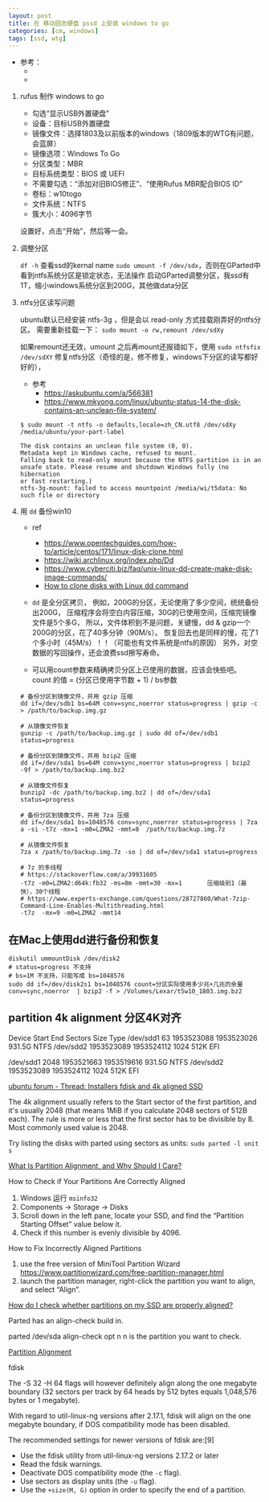 ```yaml
---
layout: post
title: 在 移动固态硬盘 pssd 上安装 windows to go
categories: [cm, windows]
tags: [ssd, wtg]
---
```


* 参考： 
  * []()
  * []()



1. rufus 制作 windows to go
    * 勾选“显示USB外置硬盘”
    * 设备：目标USB外置硬盘
    * 镜像文件：选择1803及以前版本的windows（1809版本的WTG有问题，会蓝屏）
    * 镜像选项：Windows To Go
    * 分区类型：MBR
    * 目标系统类型：BIOS 或 UEFI
    * 不需要勾选：“添加对旧BIOS修正”、“使用Rufus MBR配合BIOS ID”
    * 卷标：w10togo
    * 文件系统：NTFS
    * 簇大小：4096字节

    设置好，点击“开始”，然后等一会。

2. 调整分区
    
    `df -h` 查看ssd的kernal name
    `sudo umount -f /dev/sdx`，否则在GParted中看到ntfs系统分区是锁定状态，无法操作
    启动GParted调整分区，我ssd有1T，缩小windows系统分区到200G，其他做data分区

3. ntfs分区读写问题
    
    ubuntu默认已经安装 ntfs-3g ，但是会以 read-only 方式挂载刚弄好的ntfs分区。
    需要重新挂载一下： `sudo mount -o rw,remount /dev/sdXy`
    
    如果remount还无效，umount 之后再mount还报错如下，使用 `sudo ntfsfix /dev/sdXY` 修复ntfs分区（奇怪的是，修不修复，windows下分区的读写都好好的），
    * 参考 
      * <https://askubuntu.com/a/566381>
      * <https://www.mkyong.com/linux/ubuntu-status-14-the-disk-contains-an-unclean-file-system/>

    ~~~
    $ sudo mount -t ntfs -o defaults,locale=zh_CN.utf8 /dev/sdXy /media/ubuntu/your-part-label

    The disk contains an unclean file system (0, 0).
    Metadata kept in Windows cache, refused to mount.
    Falling back to read-only mount because the NTFS partition is in an
    unsafe state. Please resume and shutdown Windows fully (no hibernation
    or fast restarting.)
    ntfs-3g-mount: failed to access mountpoint /media/wi/t5data: No such file or directory
    ~~~


4. 用 `dd` 备份win10
    * ref
      * <https://www.opentechguides.com/how-to/article/centos/171/linux-disk-clone.html>
      * <https://wiki.archlinux.org/index.php/Dd>
      * <https://www.cyberciti.biz/faq/unix-linux-dd-create-make-disk-image-commands/>
      * [How to clone disks with Linux dd command](https://www.howtoforge.com/tutorial/linux-dd-command-clone-disk-practical-example/)

    * `dd` 是全分区拷贝，
      例如，200G的分区，无论使用了多少空间，统统备份出200G，
      压缩程序会将空白内容压缩，30G的已使用空间，压缩完镜像文件是5个多G，
      所以，文件体积到不是问题，关键慢，dd & gzip一个200G的分区，花了40多分钟（90M/s）。
      恢复回去也是同样的慢，花了1个多小时（45M/s）！！（可能也有文件系统是ntfs的原因）
      另外，对空数据的写回操作，还会浪费ssd擦写寿命。
      
    * 可以用count参数来精确拷贝分区上已使用的数据，应该会快些吧。 count 的值 = (分区已使用字节数 + 1) / bs参数

    ~~~
    # 备份分区到镜像文件，并用 gzip 压缩
    dd if=/dev/sdb1 bs=64M conv=sync,noerror status=progress | gzip -c > /path/to/backup.img.gz

    # 从镜像文件恢复
    gunzip -c /path/to/backup.img.gz | sudo dd of=/dev/sdb1 status=progress
    ~~~

    ~~~
    # 备份分区到镜像文件，并用 bzip2 压缩
    dd if=/dev/sda1 bs=64M conv=sync,noerror status=progress | bzip2 -9f > /path/to/backup.img.bz2

    # 从镜像文件恢复
    bunzip2 -dc /path/to/backup.img.bz2 | dd of=/dev/sda1 status=progress
    ~~~

    ~~~
    # 备份分区到镜像文件，并用 7za 压缩
    dd if=/dev/sda1 bs=1048576 conv=sync,noerror status=progress | 7za a -si -t7z -mx=1 -m0=LZMA2 -mmt=8  /path/to/backup.img.7z

    # 从镜像文件恢复
    7za x /path/to/backup.img.7z -so | dd of=/dev/sda1 status=progress

    # 7z 的多线程
    # https://stackoverflow.com/a/39931605
    -t7z -m0=LZMA2:d64k:fb32 -ms=8m -mmt=30 -mx=1       压缩级别1（最快），30个线程
    # https://www.experts-exchange.com/questions/28727860/What-7zip-Command-Line-Enables-Multithreading.html
    -t7z  -mx=9 -m0=LZMA2 -mmt14
    ~~~



## 在Mac上使用dd进行备份和恢复

~~~
diskutil ummountDisk /dev/disk2
# status=progress 不支持
# bs=1M 不支持，只能写成 bs=1048576
sudo dd if=/dev/disk2s1 bs=1048576 count=分区实际使用多少兆+几兆的余量 conv=sync,noerror  | bzip2 -f > /Volumes/Lexar/t5w10_1803.img.bz2
~~~




## partition 4k alignment  分区4K对齐




Device       Start         End           Sectors       Size     Type
/dev/sdd1    63            1953523088    1953523026    931.5G   NTFS
/dev/sdd2    1953523089    1953524112       1024       512K     EFI


/dev/sdd1    2048    1953521663    1953519616    931.5G    NTFS
/dev/sdd2    1953523089     1953524112      1024        512K     EFI



[ubuntu forum - Thread: Installers fdisk and 4k aligned SSD](https://ubuntuforums.org/showthread.php?t=2096128)

The 4k alignment usually refers to the Start sector of the first partition, and it's usually 2048 (that means 1MiB if you calculate 2048 sectors of 512B each).
The rule is more or less that the first sector has to be divisible by 8. Most commonly used value is 2048.

Try listing the disks with parted using sectors as units:
`sudo parted -l unit s`


[What Is Partition Alignment, and Why Should I Care?](https://www.howtogeek.com/270358/how-to-speed-up-your-solid-state-drive-by-re-aligning-its-partitions/)


How to Check if Your Partitions Are Correctly Aligned

1. Windows 运行 `msinfo32`
1. Components -\> Storage -\> Disks
1. Scroll down in the left pane, locate your SSD, and find the “Partition Starting Offset” value below it.
1. Check if this number is evenly divisible by 4096.

How to Fix Incorrectly Aligned Partitions

1. use the free version of MiniTool Partition Wizard
    <https://www.partitionwizard.com/free-partition-manager.html>
1. launch the partition manager, right-click the partition you want to align, and select “Align”.


[How do I check whether partitions on my SSD are properly aligned?](https://askubuntu.com/a/240006)

Parted has an align-check build in.

parted /dev/sda
align-check opt n
n is the partition you want to check.


[Partition Alignment](https://www.thomas-krenn.com/en/wiki/Partition_Alignment)

fdisk

The -S 32 -H 64 flags will however definitely align along the one megabyte boundary (32 sectors per track by 64 heads by 512 bytes equals 1,048,576 bytes or 1 megabyte). 


With regard to util-linux-ng versions after 2.17.1, fdisk will align on the one megabyte boundary, if DOS compatibility mode has been disabled.

The recommended settings for newer versions of fdisk are:[9]

* Use the fdisk utility from util-linux-ng versions 2.17.2 or later
* Read the fdsik warnings.
* Deactivate DOS compatibility mode (the `-c` flag).
* Use sectors as display units (the `-u` flag).
* Use the `+size(M, G)` option in order to specify the end of a partition.













































































